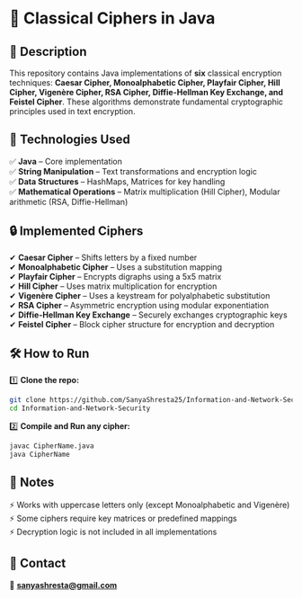 
# 🔐 Classical Ciphers in Java  

## 📜 Description  
This repository contains Java implementations of **six** classical encryption techniques: **Caesar Cipher, Monoalphabetic Cipher, Playfair Cipher, Hill Cipher, Vigenère Cipher, RSA Cipher, Diffie-Hellman Key Exchange, and Feistel Cipher**. These algorithms demonstrate fundamental cryptographic principles used in text encryption.  

## 🚀 Technologies Used  
✅ **Java** – Core implementation  
✅ **String Manipulation** – Text transformations and encryption logic  
✅ **Data Structures** – HashMaps, Matrices for key handling  
✅ **Mathematical Operations** – Matrix multiplication (Hill Cipher), Modular arithmetic (RSA, Diffie-Hellman)  

## 🔒 Implemented Ciphers  
✔ **Caesar Cipher** – Shifts letters by a fixed number  
✔ **Monoalphabetic Cipher** – Uses a substitution mapping  
✔ **Playfair Cipher** – Encrypts digraphs using a 5x5 matrix  
✔ **Hill Cipher** – Uses matrix multiplication for encryption  
✔ **Vigenère Cipher** – Uses a keystream for polyalphabetic substitution  
✔ **RSA Cipher** – Asymmetric encryption using modular exponentiation  
✔ **Diffie-Hellman Key Exchange** – Securely exchanges cryptographic keys  
✔ **Feistel Cipher** – Block cipher structure for encryption and decryption  

## 🛠 How to Run  
1️⃣ **Clone the repo:**  
```bash
git clone https://github.com/SanyaShresta25/Information-and-Network-Security.git  
cd Information-and-Network-Security  
```  
2️⃣ **Compile and Run any cipher:**  
```bash
javac CipherName.java  
java CipherName  
```  

## 📝 Notes  
⚡ Works with uppercase letters only (except Monoalphabetic and Vigenère)  
⚡ Some ciphers require key matrices or predefined mappings  
⚡ Decryption logic is not included in all implementations  

## 📩 Contact  
📧 **sanyashresta@gmail.com**  

